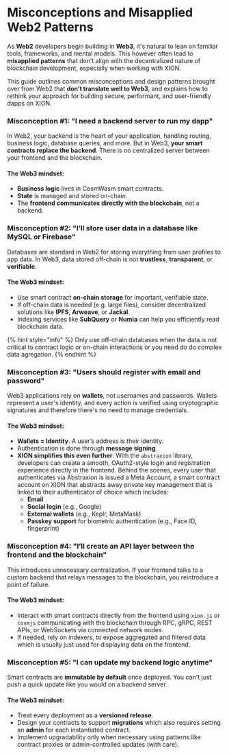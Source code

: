 # Misconceptions and Misapplied Web2 Patterns

As **Web2** developers begin building in **Web3**, it's natural to lean on familiar tools, frameworks, and mental models. This however often lead to **misapplied patterns** that don’t align with the decentralized nature of blockchain development, especially when working with XION.

This guide outlines common misconceptions and design patterns brought over from Web2 that **don’t translate well to Web3**, and explains how to rethink your approach for building secure, performant, and user-friendly dapps on XION.



### Misconception #1: "I need a backend server to run my dapp"

In Web2, your backend is the heart of your application, handling routing, business logic, database queries, and more. But in Web3, **your smart contracts replace the backend**. There is no centralized server between your frontend and the blockchain.

#### The Web3 mindset:

* **Business logic** lives in CosmWasm smart contracts.
* **State** is managed and stored on-chain.
* The **frontend communicates directly with the blockchain**, not a backend.



### Misconception #2: "I’ll store user data in a database like MySQL or Firebase"

Databases are standard in Web2 for storing everything from user profiles to app data. In Web3, data stored off-chain is not **trustless**, **transparent**, or **verifiable**.

#### The Web3 mindset:

* Use smart contract **on-chain storage** for important, verifiable state.
* If off-chain data is needed (e.g. large files), consider decentralized solutions like **IPFS**, **Arweave**, or **Jackal**.
* Indexing services like **SubQuery** or **Numia** can help you efficiently read blockchain data.

{% hint style="info" %}
Only use off-chain databases when the data is not critical to contract logic or on-chain interactions or you need do do complex data agregation.
{% endhint %}



### Misconception #3: "Users should register with email and password"

Web3 applications rely on **wallets**, not usernames and passwords. Wallets represent a user's identity, and every action is verified using cryptographic signatures and therefore there's no need to manage credentials.

#### The Web3 mindset:

* **Wallets = Identity**. A user’s address is their identity.
* Authentication is done through **message signing**.
* **XION simplifies this even further**: With the `abstraxion` library, developers can create a smooth, OAuth2-style login and registration experience directly in the frontend. Behind the scenes, every user that authenticates via Abstraxion is issued a Meta Account, a smart contract account on XION that abstracts away private key management that is linked to their authenticator of choice which includes:
  * **Email**
  * **Social login** (e.g., Google)
  * **External wallets** (e.g., Keplr, MetaMask)
  * **Passkey support** for biometric authentication (e.g., Face ID, fingerprint)



### Misconception #4: "I’ll create an API layer between the frontend and the blockchain"

This introduces unnecessary centralization. If your frontend talks to a custom backend that relays messages to the blockchain, you reintroduce a point of failure.

#### The Web3 mindset:

* Interact with smart contracts directly from the frontend using `xion.js` or `cosmjs` communicating with the blockchain through RPC, gRPC, REST APIs, or WebSockets via connected network nodes.
* If needed, rely on indexers, to expose aggregated and filtered data which is usually just used for displaying data on the frontend.



### Misconception #5: "I can update my backend logic anytime"

Smart contracts are **immutable by default** once deployed. You can't just push a quick update like you would on a backend server.

#### The Web3 mindset:

* Treat every deployment as a **versioned release**.
* Design your contracts to support **migrations** which also requires setting an **admin** for each instantiated contract.
* Implement upgradability only when necessary using patterns like contract proxies or admin-controlled updates (with care).

